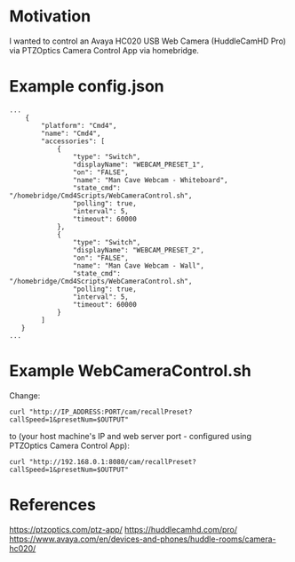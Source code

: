# Motivation

I wanted to control an Avaya HC020 USB Web Camera (HuddleCamHD Pro) via PTZOptics Camera Control App via homebridge.

# Example config.json

```
...
    {
        "platform": "Cmd4",
        "name": "Cmd4",
        "accessories": [
            {
                "type": "Switch",
                "displayName": "WEBCAM_PRESET_1",
                "on": "FALSE",
                "name": "Man Cave Webcam - Whiteboard",
                "state_cmd": "/homebridge/Cmd4Scripts/WebCameraControl.sh",
                "polling": true,
                "interval": 5,
                "timeout": 60000
            },
            {
                "type": "Switch",
                "displayName": "WEBCAM_PRESET_2",
                "on": "FALSE",
                "name": "Man Cave Webcam - Wall",
                "state_cmd": "/homebridge/Cmd4Scripts/WebCameraControl.sh",
                "polling": true,
                "interval": 5,
                "timeout": 60000
            }
        ]
   }
...
```

# Example WebCameraControl.sh

Change:
```
curl "http://IP_ADDRESS:PORT/cam/recallPreset?callSpeed=1&presetNum=$OUTPUT"
```

to (your host machine's IP and web server port - configured using PTZOptics Camera Control App):
```
curl "http://192.168.0.1:8080/cam/recallPreset?callSpeed=1&presetNum=$OUTPUT"
```

# References
https://ptzoptics.com/ptz-app/
https://huddlecamhd.com/pro/
https://www.avaya.com/en/devices-and-phones/huddle-rooms/camera-hc020/

